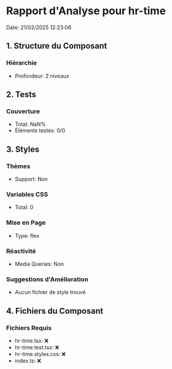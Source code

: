 # Rapport d'Analyse pour hr-time

Date: 21/02/2025 12:23:06

## 1. Structure du Composant

### Hiérarchie

- Profondeur: 2 niveaux

## 2. Tests

### Couverture

- Total: NaN%
- Éléments testés: 0/0

## 3. Styles

### Thèmes

- Support: Non

### Variables CSS

- Total: 0

### Mise en Page

- Type: flex

### Réactivité

- Media Queries: Non

### Suggestions d'Amélioration

- Aucun fichier de style trouvé

## 4. Fichiers du Composant

### Fichiers Requis

- hr-time.tsx: ❌
- hr-time.test.tsx: ❌
- hr-time.styles.css: ❌
- index.ts: ❌
